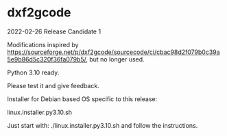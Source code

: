 # dxf2gcode

2022-02-26 Release Candidate 1

Modifications inspired by https://sourceforge.net/p/dxf2gcode/sourcecode/ci/cbac98d2f079b0c39a5e9b86d5c320f36fa079b5/,
but no longer used.

Python 3.10 ready.

Please test it and give feedback.

Installer for Debian based OS specific to this release:

linux.installer.py3.10.sh

Just start with:
./linux.installer.py3.10.sh
and follow the instructions.
